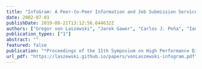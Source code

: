 ```yaml
---
title: "InfoGram: A Peer-to-Peer Information and Job Submission Service"
date: 2002-07-01
publishDate: 2019-08-21T13:12:56.644632Z
authors: ["Gregor von Laszewski", "Jarek Gawor", "Carlos J. Peña", "Ian Foster"]
publication_types: ["1"]
abstract: ""
featured: false
publication: "*Proceedings of the 11th Symposium on High Performance Distributed Computing*"
url_pdf: "https://laszewski.github.io/papers/vonLaszewski-infogram.pdf"
---
```


